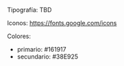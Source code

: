 Tipografía: TBD 

Iconos: https://fonts.google.com/icons

Colores:
 * primario: #161917
 * secundario: #38E925
